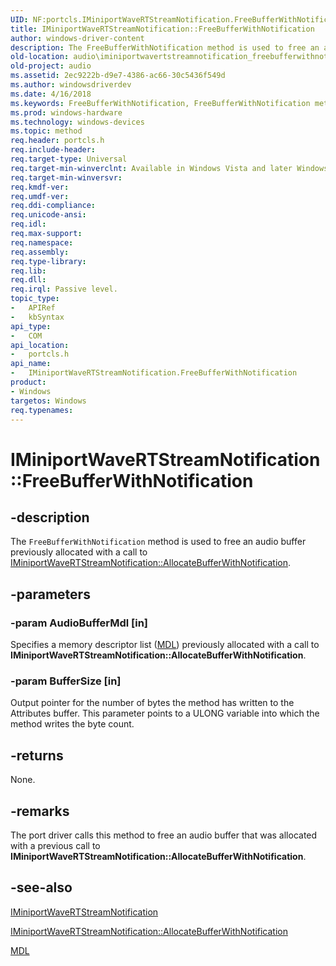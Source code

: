 ```yaml
---
UID: NF:portcls.IMiniportWaveRTStreamNotification.FreeBufferWithNotification
title: IMiniportWaveRTStreamNotification::FreeBufferWithNotification
author: windows-driver-content
description: The FreeBufferWithNotification method is used to free an audio buffer previously allocated with a call to IMiniportWaveRTStreamNotification::AllocateBufferWithNotification.
old-location: audio\iminiportwavertstreamnotification_freebufferwithnotification.htm
old-project: audio
ms.assetid: 2ec9222b-d9e7-4386-ac66-30c5436f549d
ms.author: windowsdriverdev
ms.date: 4/16/2018
ms.keywords: FreeBufferWithNotification, FreeBufferWithNotification method [Audio Devices], FreeBufferWithNotification method [Audio Devices],IMiniportWaveRTStreamNotification interface, IMiniportWaveRTStreamNotification interface [Audio Devices],FreeBufferWithNotification method, IMiniportWaveRTStreamNotification.FreeBufferWithNotification, IMiniportWaveRTStreamNotification::FreeBufferWithNotification, audio.iminiportwavertstreamnotification_freebufferwithnotification, audmp-routines_7b323e6d-c060-4d8a-beb1-88303e45bc0e.xml, portcls/IMiniportWaveRTStreamNotification::FreeBufferWithNotification
ms.prod: windows-hardware
ms.technology: windows-devices
ms.topic: method
req.header: portcls.h
req.include-header: 
req.target-type: Universal
req.target-min-winverclnt: Available in Windows Vista and later Windows operating systems.
req.target-min-winversvr: 
req.kmdf-ver: 
req.umdf-ver: 
req.ddi-compliance: 
req.unicode-ansi: 
req.idl: 
req.max-support: 
req.namespace: 
req.assembly: 
req.type-library: 
req.lib: 
req.dll: 
req.irql: Passive level.
topic_type:
-	APIRef
-	kbSyntax
api_type:
-	COM
api_location:
-	portcls.h
api_name:
-	IMiniportWaveRTStreamNotification.FreeBufferWithNotification
product:
- Windows
targetos: Windows
req.typenames: 
---
```


# IMiniportWaveRTStreamNotification::FreeBufferWithNotification


## -description


The <code>FreeBufferWithNotification</code> method is used to free an audio buffer previously allocated with a call to <a href="https://msdn.microsoft.com/library/windows/hardware/ff536740">IMiniportWaveRTStreamNotification::AllocateBufferWithNotification</a>.


## -parameters




### -param AudioBufferMdl [in]

Specifies a memory descriptor list (<a href="https://msdn.microsoft.com/library/windows/hardware/ff554414">MDL</a>) previously allocated with a call to <b>IMiniportWaveRTStreamNotification::AllocateBufferWithNotification</b>.


### -param BufferSize [in]

Output pointer for the number of bytes the method has written to the Attributes buffer. This parameter points to a ULONG variable into which the method writes the byte count.


## -returns



None.




## -remarks



The port driver calls this method to free an audio buffer that was allocated with a previous call to <b>IMiniportWaveRTStreamNotification::AllocateBufferWithNotification</b>.




## -see-also




<a href="https://msdn.microsoft.com/library/windows/hardware/ff536739">IMiniportWaveRTStreamNotification</a>



<a href="https://msdn.microsoft.com/library/windows/hardware/ff536740">IMiniportWaveRTStreamNotification::AllocateBufferWithNotification</a>



<a href="https://msdn.microsoft.com/library/windows/hardware/ff554414">MDL</a>
 

 

